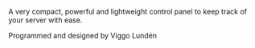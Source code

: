 A very compact, powerful and lightweight control panel to keep track of your server with ease.

Programmed and designed by Viggo Lundén